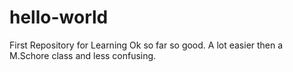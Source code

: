 # hello-world
First Repository for Learning
Ok so far so good.  A lot easier then a M.Schore class and less confusing.
